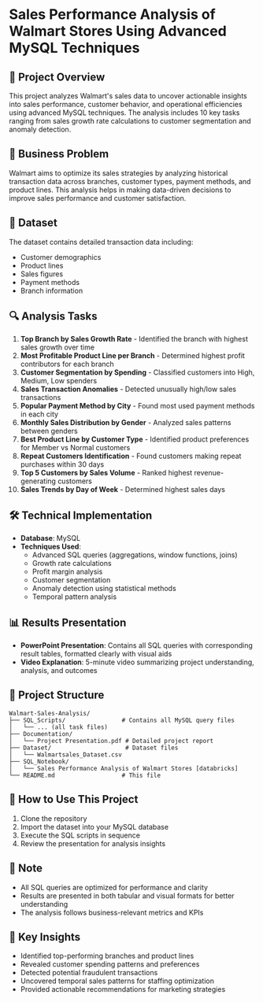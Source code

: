# Sales Performance Analysis of Walmart Stores Using Advanced MySQL Techniques

## 📌 Project Overview
This project analyzes Walmart's sales data to uncover actionable insights into sales performance, customer behavior, and operational efficiencies using advanced MySQL techniques. The analysis includes 10 key tasks ranging from sales growth rate calculations to customer segmentation and anomaly detection.

## 🎯 Business Problem
Walmart aims to optimize its sales strategies by analyzing historical transaction data across branches, customer types, payment methods, and product lines. This analysis helps in making data-driven decisions to improve sales performance and customer satisfaction.

## 📂 Dataset
The dataset contains detailed transaction data including:
- Customer demographics
- Product lines
- Sales figures
- Payment methods
- Branch information

## 🔍 Analysis Tasks
1. **Top Branch by Sales Growth Rate** - Identified the branch with highest sales growth over time
2. **Most Profitable Product Line per Branch** - Determined highest profit contributors for each branch
3. **Customer Segmentation by Spending** - Classified customers into High, Medium, Low spenders
4. **Sales Transaction Anomalies** - Detected unusually high/low sales transactions
5. **Popular Payment Method by City** - Found most used payment methods in each city
6. **Monthly Sales Distribution by Gender** - Analyzed sales patterns between genders
7. **Best Product Line by Customer Type** - Identified product preferences for Member vs Normal customers
8. **Repeat Customers Identification** - Found customers making repeat purchases within 30 days
9. **Top 5 Customers by Sales Volume** - Ranked highest revenue-generating customers
10. **Sales Trends by Day of Week** - Determined highest sales days

## 🛠️ Technical Implementation
- **Database**: MySQL
- **Techniques Used**:
  - Advanced SQL queries (aggregations, window functions, joins)
  - Growth rate calculations
  - Profit margin analysis
  - Customer segmentation
  - Anomaly detection using statistical methods
  - Temporal pattern analysis

## 📊 Results Presentation
- **PowerPoint Presentation**: Contains all SQL queries with corresponding result tables, formatted clearly with visual aids
- **Video Explanation**: 5-minute video summarizing project understanding, analysis, and outcomes

## 📂 Project Structure
```
Walmart-Sales-Analysis/
├── SQL_Scripts/                # Contains all MySQL query files
│   └── ... (all task files)
├── Documentation/
│   └── Project Presentation.pdf # Detailed project report
├── Dataset/                     # Dataset files
│   └── Walmartsales_Dataset.csv
├── SQL_Notebook/                    
│   └── Sales Performance Analysis of Walmart Stores [databricks]
└── README.md                   # This file
```

## 🚀 How to Use This Project
1. Clone the repository
2. Import the dataset into your MySQL database
3. Execute the SQL scripts in sequence
4. Review the presentation for analysis insights

## 📝 Note
- All SQL queries are optimized for performance and clarity
- Results are presented in both tabular and visual formats for better understanding
- The analysis follows business-relevant metrics and KPIs

## 👨 Key Insights
- Identified top-performing branches and product lines
- Revealed customer spending patterns and preferences
- Detected potential fraudulent transactions
- Uncovered temporal sales patterns for staffing optimization
- Provided actionable recommendations for marketing strategies

